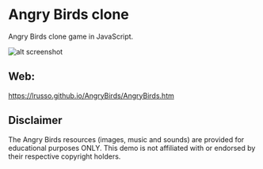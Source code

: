 # Angry Birds clone

Angry Birds clone game in JavaScript.

![alt screenshot](https://raw.githubusercontent.com/lrusso/AngryBirds/master/AngryBirds.png)

## Web:

https://lrusso.github.io/AngryBirds/AngryBirds.htm

## Disclaimer

The Angry Birds resources (images, music and sounds) are provided for educational purposes ONLY. This demo is not affiliated with or endorsed by their respective copyright holders.
